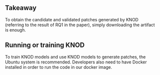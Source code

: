 ## Takeaway
To obtain the candidate and validated patches generated by KNOD (referring to the result of RQ1 in the paper), simply downloading the artifact is enough.

## Running or training KNOD
To train KNOD models and use KNOD models to generate patches, the Ubuntu system is recommended. Developers also need to have Docker installed in order to run the code in our docker image. 